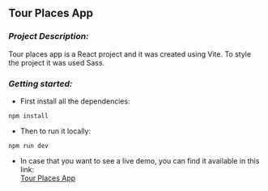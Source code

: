 ## **Tour Places App**

### *Project Description:*
Tour places app is a React project and it was created using Vite. To style the project it was used Sass.

### *Getting started:* 
  - First install all the dependencies:

  ```
  npm install
  ```
  - Then to run it locally:
  ```
  npm run dev
  ```
  - In case that you want to see a live demo, you can find it available in this link:  
    [Tour Places App](https://tour-places-app-five.vercel.app)
